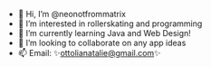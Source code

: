 - 👋 Hi, I’m @neonotfrommatrix
- 👀 I’m interested in rollerskating and programming
- 🌱 I’m currently learning Java and Web Design!
- 💞️ I’m looking to collaborate on any app ideas
- 📫 Email: ✨ottolianatalie@gmail.com✨

